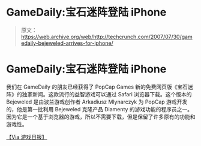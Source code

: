 # GameDaily:宝石迷阵登陆 iPhone 

> 原文：<https://web.archive.org/web/http://techcrunch.com/2007/07/30/gamedaily-bejeweled-arrives-for-iphone/>

# GameDaily:宝石迷阵登陆 iPhone

我们在 GameDaily 的朋友已经获得了 PopCap Games 新的免费网页版《宝石迷阵》的独家新闻。这款流行的益智游戏可以通过 Safari 浏览器下载。这个版本的 Bejeweled 是由波兰游戏创作者 Arkadiusz Mlynarczyk 为 PopCap 游戏开发的，他是第一批利用 Bejeweled 克隆产品 Diamenty 的游戏功能的程序员之一。因为它是一个基于浏览器的游戏，所以不需要下载，但是保留了许多原有的功能和游戏性。

[【Via 游戏日报】](https://web.archive.org/web/20130628190023/http://biz.gamedaily.com/industry/news/?id=16960)